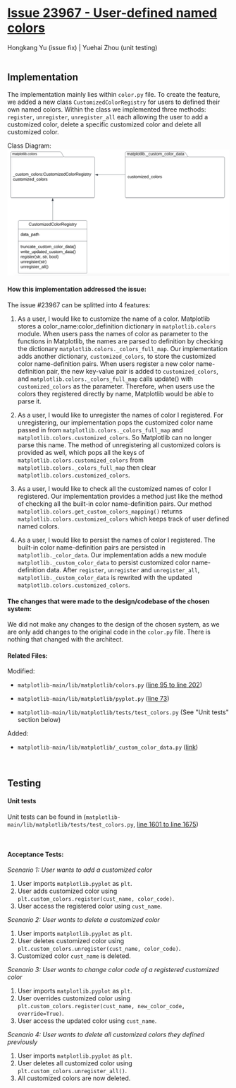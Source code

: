 # [Issue 23967 - User-defined named colors](https://github.com/matplotlib/matplotlib/issues/23967)

Hongkang Yu (issue fix) | Yuehai Zhou (unit testing)
<br /><br />

## **Implementation**

The implementation mainly lies within `color.py` file. To create the feature, we added a new class `CustomizedColorRegistry` for users to defined their own named colors. Within the class we implemented three methods: `register`, `unregister`, `unregister_all` each allowing the user to add a customized color, delete a specific customized color and delete all customized color.

Class Diagram:
![screensh](./img/23967_class_diagram.png)

#### How this implementation addressed the issue:

The issue #23967 can be splitted into 4 features:

1. As a user, I would like to customize the name of a color.
   Matplotlib stores a color_name:color_definition dictionary in `matplotlib.colors` module. When users pass the names of color as parameter to the functions in Matplotlib, the names are parsed to definition by checking the dictionary `matplotlib.colors._colors_full_map`. Our implementation adds another dictionary, `customized_colors`, to store the customized color name-definition pairs. When users register a new color name-definition pair, the new key-value pair is added to `customized_colors`, and `matplotlib.colors._colors_full_map` calls update() with `customized_colors` as the parameter. Therefore, when users use the colors they registered directly by name, Matplotlib would be able to parse it.

2. As a user, I would like to unregister the names of color I registered.
   For unregistering, our implementation pops the customized color name passed in from `matplotlib.colors._colors_full_map` and `matplotlib.colors.customized_colors`. So Matplotlib can no longer parse this name. The method of unregistering all customized colors is provided as well, which pops all the keys of `matplotlib.colors.customized_colors` from `matplotlib.colors._colors_full_map` then clear `matplotlib.colors.customized_colors`.

3. As a user, I would like to check all the customized names of color I registered.
   Our implementation provides a method just like the method of checking all the built-in color name-definition pairs. Our method `matplotlib.colors.get_custom_colors_mapping()` returns `matplotlib.colors.customized_colors` which keeps track of user defined named colors.

4. As a user, I would like to persist the names of color I registered.
   The built-in color name-definition pairs are persisted in `matplotlib._color_data`. Our implementation adds a new module `matplotlib._custom_color_data` to persist customized color name-definition data. After `register`, `unregister` and `unregister_all`, `matplotlib._custom_color_data` is rewrited with the updated `matplotlib.colors.customized_colors`.

#### The changes that were made to the design/codebase of the chosen system:

We did not make any changes to the design of the chosen system, as we are only add changes to the original code in the `color.py` file. There is nothing that changed with the architect.

#### Related Files:

Modified:

- `matplotlib-main/lib/matplotlib/colors.py` ([line 95 to line 202](https://github.com/sonnmi/d01w23-team-Visual-Learners/blob/506b3b3c19271d0e652dd6454c6b99f8dc390316/matplotlib-main/lib/matplotlib/colors.py#L95-L202))

- `matplotlib-main/lib/matplotlib/pyplot.py` ([line 73](https://github.com/sonnmi/d01w23-team-Visual-Learners/blob/506b3b3c19271d0e652dd6454c6b99f8dc390316/matplotlib-main/lib/matplotlib/pyplot.py#L73))

- `matplotlib-main/lib/matplotlib/tests/test_colors.py` (See "Unit tests" section below)

Added:

- `matplotlib-main/lib/matplotlib/_custom_color_data.py` ([link](https://github.com/sonnmi/d01w23-team-Visual-Learners/blob/506b3b3c19271d0e652dd6454c6b99f8dc390316/matplotlib-main/lib/matplotlib/_custom_color_data.py))

<br />

## **Testing**

#### **Unit tests**

Unit tests can be found in (`matplotlib-main/lib/matplotlib/tests/test_colors.py`, [line 1601 to line 1675](https://github.com/sonnmi/d01w23-team-Visual-Learners/blob/506b3b3c19271d0e652dd6454c6b99f8dc390316/matplotlib-main/lib/matplotlib/tests/test_colors.py#L1601-L1675))

<br />

#### **Acceptance Tests**:

_Scenario 1: User wants to add a customized color_

1.  User imports `matplotlib.pyplot` as `plt`.
2.  User adds customized color using `plt.custom_colors.register(cust_name, color_code)`.
3.  User access the registered color using `cust_name`.

_Scenario 2: User wants to delete a customized color_

1.  User imports `matplotlib.pyplot` as `plt`.
2.  User deletes customized color using `plt.custom_colors.unregister(cust_name, color_code)`.
3.  Customized color `cust_name` is deleted.

_Scenario 3: User wants to change color code of a registered customized color_

1.  User imports `matplotlib.pyplot` as `plt`.
2.  User overrides customized color using `plt.custom_colors.register(cust_name, new_color_code, override=True)`.
3.  User access the updated color using `cust_name`.

_Scenario 4: User wants to delete all customized colors they defined previously_

1.  User imports `matplotlib.pyplot` as `plt`.
2.  User deletes all customized color using `plt.custom_colors.unregister_all()`.
3.  All customized colors are now deleted.
